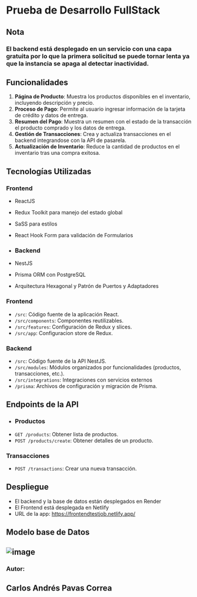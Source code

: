 # Prueba de Desarrollo FullStack

## Nota 
### El backend está desplegado en un servicio con una capa gratuita por lo que la primera solicitud se puede tornar lenta ya que la instancia se apaga al detectar inactividad. 

## Funcionalidades
1. **Página de Producto**: Muestra los productos disponibles en el inventario, incluyendo descripción y precio.
2. **Proceso de Pago**: Permite al usuario ingresar información de la tarjeta de crédito y datos de entrega.
3. **Resumen del Pago**: Muestra un resumen con el estado de la transacción el producto comprado y los datos de entrega.
4. **Gestión de Transacciones**: Crea y actualiza transacciones en el backend integrandose con la API de pasarela.
5. **Actualización de Inventario**: Reduce la cantidad de productos en el inventario tras una compra exitosa.

## Tecnologías Utilizadas

### Frontend
- ReactJS
- Redux Toolkit para manejo del estado global
- SaSS para estilos
- React Hook Form para validación de Formularios

- ### Backend
- NestJS
- Prisma ORM con PostgreSQL
- Arquitectura Hexagonal y Patrón de Puertos y Adaptadores

### Frontend
- `/src`: Código fuente de la aplicación React.
- `/src/components`: Componentes reutilizables.
- `/src/features`: Configuración de Redux y slices.
- `/src/app`: Configuracion store de Redux.

### Backend
- `/src`: Código fuente de la API NestJS.
- `/src/modules`: Módulos organizados por funcionalidades (productos, transacciones, etc.).
- `/src/integrations`: Integraciones con servicios externos
- `/prisma`: Archivos de configuración y migración de Prisma.

## Endpoints de la API
- ### Productos
- `GET /products`: Obtener lista de productos.
- `POST /products/create`: Obtener detalles de un producto.

### Transacciones
- `POST /transactions`: Crear una nueva transacción.

## Despliegue

- El backend y la base de datos están desplegados en Render
- El Frontend está desplegada en Netlify
- URL de la app: https://frontendtestjob.netlify.app/


## Modelo base de Datos
## ![image](https://github.com/user-attachments/assets/e7f3661a-f08a-49b3-a9e9-14d717a4d1dd)


### Autor:
## Carlos Andrés Pavas Correa
